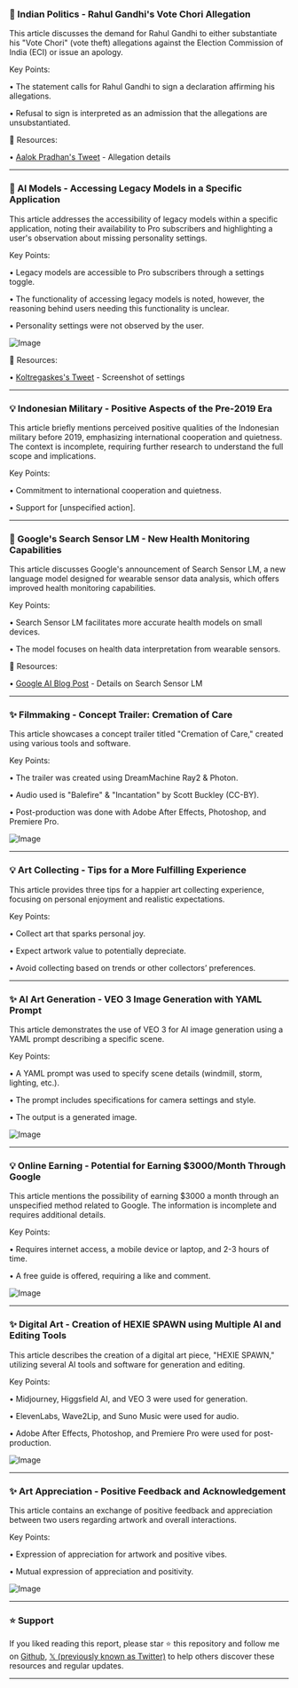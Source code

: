 ### 🤖 Indian Politics - Rahul Gandhi's Vote Chori Allegation

This article discusses the demand for Rahul Gandhi to either substantiate his "Vote Chori" (vote theft) allegations against the Election Commission of India (ECI) or issue an apology.

Key Points:

•  The statement calls for Rahul Gandhi to sign a declaration affirming his allegations.


•  Refusal to sign is interpreted as an admission that the allegations are unsubstantiated.


🔗 Resources:

• [Aalok Pradhan's Tweet](https://x.com/Aalok_Pradhan/status/1953702606708277666) -  Allegation details


---

### 🚀 AI Models - Accessing Legacy Models in a Specific Application

This article addresses the accessibility of legacy models within a specific application, noting their availability to Pro subscribers and highlighting a user's observation about missing personality settings.

Key Points:

• Legacy models are accessible to Pro subscribers through a settings toggle.


• The functionality of accessing legacy models is noted, however, the reasoning behind users needing this functionality is unclear.


• Personality settings were not observed by the user.


![Image](https://pbs.twimg.com/media/GxzpAc9WwAAZBDs?format=jpg&name=small)

🔗 Resources:

• [Koltregaskes's Tweet](https://x.com/koltregaskes/status/1953693194626953623) - Screenshot of settings


---

### 💡 Indonesian Military - Positive Aspects of the Pre-2019 Era

This article briefly mentions perceived positive qualities of the Indonesian military before 2019, emphasizing international cooperation and quietness.  The context is incomplete, requiring further research to understand the full scope and implications.

Key Points:

•  Commitment to international cooperation and quietness.


• Support for [unspecified action].


---

### 🤖 Google's Search Sensor LM - New Health Monitoring Capabilities

This article discusses Google's announcement of Search Sensor LM, a new language model designed for wearable sensor data analysis, which offers improved health monitoring capabilities.

Key Points:

• Search Sensor LM facilitates more accurate health models on small devices.


• The model focuses on health data interpretation from wearable sensors.


🔗 Resources:

• [Google AI Blog Post](https://research.google/blog/sensorlm-learning-the-language-of-wearable-sensors/) -  Details on Search Sensor LM


---

### ✨ Filmmaking - Concept Trailer: Cremation of Care

This article showcases a concept trailer titled "Cremation of Care," created using various tools and software.

Key Points:

•  The trailer was created using DreamMachine Ray2 & Photon.


•  Audio used is "Balefire" & "Incantation" by Scott Buckley (CC-BY).


•  Post-production was done with Adobe After Effects, Photoshop, and Premiere Pro.


![Image](https://pbs.twimg.com/amplify_video_thumb/1953638888242876416/img/6JAcqIJTlPy7_FJz.jpg)

---

### 💡 Art Collecting - Tips for a More Fulfilling Experience

This article provides three tips for a happier art collecting experience, focusing on personal enjoyment and realistic expectations.

Key Points:

• Collect art that sparks personal joy.


• Expect artwork value to potentially depreciate.


• Avoid collecting based on trends or other collectors’ preferences.


---

### ✨ AI Art Generation - VEO 3 Image Generation with YAML Prompt

This article demonstrates the use of VEO 3 for AI image generation using a YAML prompt describing a specific scene.

Key Points:

• A YAML prompt was used to specify scene details (windmill, storm, lighting, etc.).


•  The prompt includes specifications for camera settings and style.


•  The output is a generated image.


![Image](https://pbs.twimg.com/ext_tw_video_thumb/1953667484113866752/pu/img/1CUaw79GCkHMJZJf.jpg)

---

### 💡 Online Earning - Potential for Earning $3000/Month Through Google

This article mentions the possibility of earning $3000 a month through an unspecified method related to Google.  The information is incomplete and requires additional details.

Key Points:

• Requires internet access, a mobile device or laptop, and 2-3 hours of time.


•  A free guide is offered, requiring a like and comment.


![Image](https://pbs.twimg.com/media/Gxy09B2bsAE0pto?format=jpg&name=small)


---

### ✨ Digital Art - Creation of HEXIE SPAWN using Multiple AI and Editing Tools

This article describes the creation of a digital art piece, "HEXIE SPAWN," utilizing several AI tools and software for generation and editing.

Key Points:

• Midjourney, Higgsfield AI, and VEO 3 were used for generation.


• ElevenLabs, Wave2Lip, and Suno Music were used for audio.


• Adobe After Effects, Photoshop, and Premiere Pro were used for post-production.


![Image](https://pbs.twimg.com/media/Gxy1tpcXEAAt3wz.jpg)

---

### ✨ Art Appreciation - Positive Feedback and Acknowledgement

This article contains an exchange of positive feedback and appreciation between two users regarding artwork and overall interactions.

Key Points:

•  Expression of appreciation for artwork and positive vibes.


• Mutual expression of appreciation and positivity.


![Image](https://pbs.twimg.com/media/GxfWCXObAAEmVCS?format=jpg&name=small)


---

### ⭐️ Support

If you liked reading this report, please star ⭐️ this repository and follow me on [Github](https://github.com/Drix10), [𝕏 (previously known as Twitter)](https://x.com/DRIX_10_) to help others discover these resources and regular updates.

---